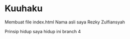 # Kuuhaku
Membuat file index.html
Nama asli saya Rezky Zulfiansyah

Prinsip hidup saya hidup
ini branch 4
